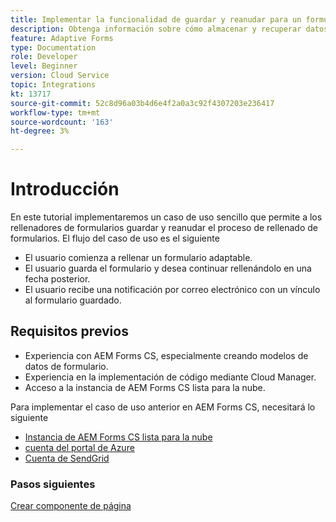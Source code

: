 ```yaml
---
title: Implementar la funcionalidad de guardar y reanudar para un formulario adaptable
description: Obtenga información sobre cómo almacenar y recuperar datos de formulario adaptables de la cuenta de almacenamiento de Azure.
feature: Adaptive Forms
type: Documentation
role: Developer
level: Beginner
version: Cloud Service
topic: Integrations
kt: 13717
source-git-commit: 52c8d96a03b4d6e4f2a0a3c92f4307203e236417
workflow-type: tm+mt
source-wordcount: '163'
ht-degree: 3%

---
```


# Introducción

En este tutorial implementaremos un caso de uso sencillo que permite a los rellenadores de formularios guardar y reanudar el proceso de rellenado de formularios. El flujo del caso de uso es el siguiente

* El usuario comienza a rellenar un formulario adaptable.
* El usuario guarda el formulario y desea continuar rellenándolo en una fecha posterior.
* El usuario recibe una notificación por correo electrónico con un vínculo al formulario guardado.

## Requisitos previos

* Experiencia con AEM Forms CS, especialmente creando modelos de datos de formulario.
* Experiencia en la implementación de código mediante Cloud Manager.
* Acceso a la instancia de AEM Forms CS lista para la nube.

Para implementar el caso de uso anterior en AEM Forms CS, necesitará lo siguiente

* [Instancia de AEM Forms CS lista para la nube](https://experienceleague.adobe.com/docs/experience-manager-learn/cloud-service/forms/developing-for-cloud-service/intellij-and-aem-sync.html?lang=en#set-up-aem-author-instance)
* [cuenta del portal de Azure](https://portal.azure.com/)
* [Cuenta de SendGrid](https://sendgrid.com/)

### Pasos siguientes

[Crear componente de página](./page-component.md)


